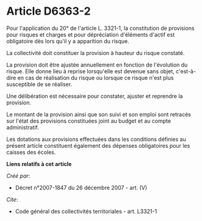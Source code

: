 # Article D6363-2

Pour l'application du 20° de l'article L. 3321-1, la constitution de provisions pour risques et charges et pour dépréciation
d'éléments d'actif est obligatoire dès lors qu'il y a apparition du risque.

La collectivité doit constituer la provision à hauteur du risque constaté.

La provision doit être ajustée annuellement en fonction de l'évolution du risque. Elle donne lieu à reprise lorsqu'elle est
devenue sans objet, c'est-à-dire en cas de réalisation du risque ou lorsque ce risque n'est plus susceptible de se réaliser.

Une délibération est nécessaire pour constater, ajuster et reprendre la provision.

Le montant de la provision ainsi que son suivi et son emploi sont retracés sur l'état des provisions constituées joint au
budget et au compte administratif.

Les dotations aux provisions effectuées dans les conditions définies au présent article constituent également des dépenses
obligatoires pour les caisses des écoles.

**Liens relatifs à cet article**

_Créé par_:

  - Décret n°2007-1847 du 26 décembre 2007 - art. (V)

_Cite_:

  - Code général des collectivités territoriales - art. L3321-1
